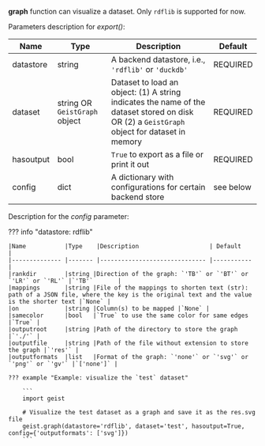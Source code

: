 **graph** function can visualize a dataset. Only `rdflib` is supported for now.

Parameters description for *export()*:

|Name           |Type    |Description                    | Default    |
|-------------- |------- |------------------------------ |----------- |
|datastore      |string  |A backend datastore, i.e., `'rdflib'` or `'duckdb'` |REQUIRED |
|dataset        |string OR `GeistGraph` object |Dataset to load an object: (1) A string indicates the name of the dataset stored on disk OR (2) a `GeistGraph` object for dataset in memory |REQUIRED |
|hasoutput      |bool    |`True` to export as a file or print it out |REQUIRED |
|config         |dict    |A dictionary with configurations for certain backend store |see below |

Description for the *config* parameter:

??? info "datastore: rdflib"
    
    |Name           |Type    |Description                    | Default    |
    |-------------- |------- |------------------------------ |----------- |
    |rankdir        |string |Direction of the graph: `'TB'` or `'BT'` or `'LR'` or `'RL'` |`'TB'`       |
    |mappings       |string |File of the mappings to shorten text (str): path of a JSON file, where the key is the original text and the value is the shorter text |`None` |
    |on             |string |Column(s) to be mapped |`None` |
    |samecolor      |bool   |`True` to use the same color for same edges |`True` |
    |outputroot     |string |Path of the directory to store the graph |`'./'` |
    |outputfile     |string |Path of the file without extension to store the graph |`'res'` |
    |outputformats  |list   |Format of the graph: `'none'` or `'svg'` or `'png'` or `'gv'` |`['none']` |

    ??? example "Example: visualize the `test` dataset"

        ```
        import geist

        # Visualize the test dataset as a graph and save it as the res.svg file
        geist.graph(datastore='rdflib', dataset='test', hasoutput=True, config={'outputformats': ['svg']})
        ```